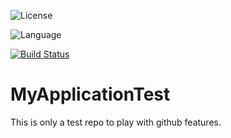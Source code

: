 ![License](https://img.shields.io/github/license/SWosnik/MyApplicationTest)

![Language](https://img.shields.io/github/languages/top/SWosnik/MyApplicationTest)

[![Build Status](https://travis-ci.org/SWosnik/MyApplicationTest.svg?branch=master)](https://travis-ci.org/SWosnik/MyApplicationTest)

# MyApplicationTest


This is only a test repo to play with github features.
